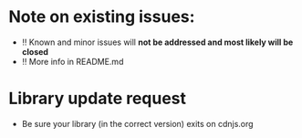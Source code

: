 # Note on existing issues:

- ‼️ Known and minor issues will **not be addressed and most likely will be closed**
- ‼️ More info in README.md

# Library update request

- Be sure your library (in the correct version) exits on cdnjs.org
